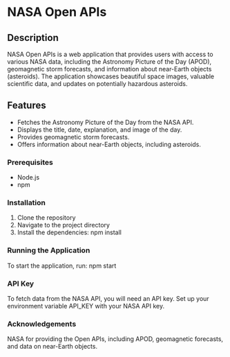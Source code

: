 # NASA Open APIs

## Description
NASA Open APIs is a web application that provides users with access to various NASA data, including the Astronomy Picture of the Day (APOD), geomagnetic storm forecasts, and information about near-Earth objects (asteroids). The application showcases beautiful space images, valuable scientific data, and updates on potentially hazardous asteroids.

## Features
- Fetches the Astronomy Picture of the Day from the NASA API.
- Displays the title, date, explanation, and image of the day.
- Provides geomagnetic storm forecasts.
- Offers information about near-Earth objects, including asteroids.

### Prerequisites
- Node.js
- npm

### Installation
1. Clone the repository
2. Navigate to the project directory
3. Install the dependencies:
npm install
### Running the Application
To start the application, run:
npm start

### API Key
To fetch data from the NASA API, you will need an API key. Set up your environment variable API_KEY with your NASA API key.

### Acknowledgements
NASA for providing the Open APIs, including APOD, geomagnetic forecasts, and data on near-Earth objects.